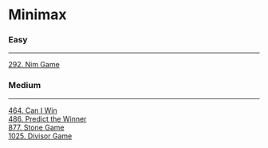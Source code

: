 # Minimax

### Easy
---
[292. Nim Game](../solutions/0292-Nim%20Game.md)</br>

### Medium
---
[464. Can I Win](../solutions/0464-Can%20I%20Win.md)</br>
[486. Predict the Winner](../solutions/0486-Predict%20the%20Winner.md)</br>
[877. Stone Game](../solutions/0877-Stone%20Game.md)</br>
[1025. Divisor Game](../solutions/1025-Divisor%20Game.md)</br>
